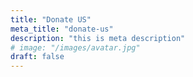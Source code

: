 ```yaml
---
title: "Donate US"
meta_title: "donate-us"
description: "this is meta description"
# image: "/images/avatar.jpg"
draft: false
---
```

